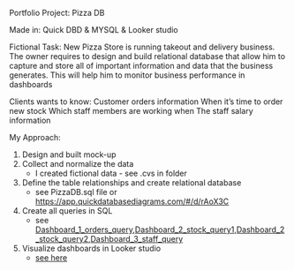 Portfolio Project: Pizza DB

Made in: Quick DBD & MYSQL & Looker studio

Fictional Task:
New Pizza Store is running takeout and delivery business. 
The owner requires to design and build relational database that allow him to capture and store all of important 
information and data that the business generates. This will help him to monitor business performance in dashboards

Clients wants to know:
Customer orders information
When it’s time to order new stock
Which staff members are working when
The staff salary information

My Approach:
1. Design and built mock-up 
2. Collect and normalize the data 
	- I created fictional data - see .cvs in folder
3. Define the table relationships and create relational database 
	- see PizzaDB.sql file or https://app.quickdatabasediagrams.com/#/d/rAoX3C
4. Create all queries in SQL 
	- see [Dashboard_1_orders_query](QUERY/Dashboard_1_orders_query.txt),[Dashboard_2_stock_query1](QUERY/Dashboard_2_stock_query1.txt),[Dashboard_2_stock_query2](QUERY/Dashboard_2_stock_query2.txt),[Dashboard_3_staff_query](QUERY/Dashboard_3_staff_query)
5. Visualize dashboards in Looker studio 
	- [see here](https://lookerstudio.google.com/reporting/12682c81-25b5-40e9-9856-e93422b88a84)



